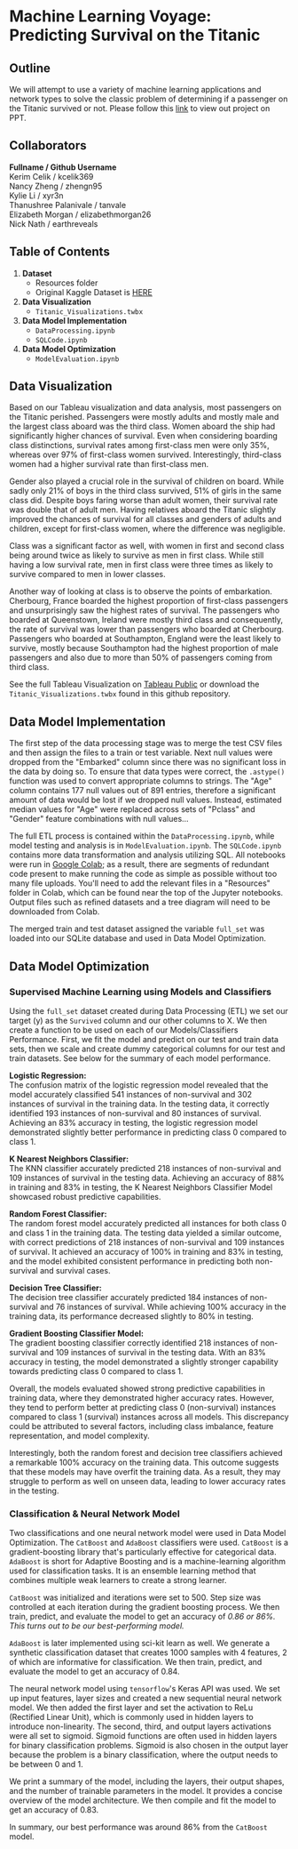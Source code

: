 # Machine Learning Voyage: Predicting Survival on the Titanic  
## Outline 
We will attempt to use a variety of machine learning applications and network types to solve the classic problem of determining if a passenger on the Titanic survived or not. Please follow this [link](https://docs.google.com/presentation/d/1BwgvJUFh5OM1lqclEAVu_NhSxfGTTEGm/edit?usp=drive_link&ouid=118052364722070729043&rtpof=true&sd=true) to view out project on PPT.

## Collaborators  
**Fullname / Github Username**  
Kerim Celik / kcelik369  
Nancy Zheng / zhengn95  
Kylie Li / xyr3n  
Thanushree Palanivale / tanvale  
Elizabeth Morgan / elizabethmorgan26  
Nick Nath / earthreveals  

## Table of Contents 
1. **Dataset**
   - Resources folder
   - Original Kaggle Dataset is [HERE](https://www.kaggle.com/competitions/titanic)  
2. **Data Visualization**
   - `Titanic_Visualizations.twbx`
4. **Data Model Implementation**
   - `DataProcessing.ipynb`
   - `SQLCode.ipynb`
5. **Data Model Optimization**
   - `ModelEvaluation.ipynb`

## Data Visualization
Based on our Tableau visualization and data analysis, most passengers on the Titanic perished. Passengers were mostly adults and mostly male and the largest class aboard 
was the third class. Women aboard the ship had significantly higher chances of survival. Even when considering boarding class distinctions, survival rates among first-class men were only 35%, whereas over 97% of first-class women survived. Interestingly, third-class women had a higher survival rate than first-class men.  

Gender also played a crucial role in the survival of children on board. While sadly only 21% of boys in the third class survived, 51% of girls in the same class did. Despite boys faring worse than adult women, their survival rate was double that of adult men. Having relatives aboard the Titanic slightly improved the chances of survival for all classes and genders of adults and children, except for first-class women, where the difference was negligible.  
  
Class was a significant factor as well, with women in first and second class being around twice as likely to survive as men in first class. While still having a low survival rate, men in first class were three times as likely to survive compared to men in lower classes.  
  
Another way of looking at class is to observe the points of embarkation. Cherbourg, France boarded the highest proportion of first-class passengers and unsurprisingly saw the highest rates of survival. The passengers who boarded at Queenstown, Ireland were mostly third class and consequently, the rate of survival was lower than passengers who boarded at Cherbourg. 
Passengers who boarded at Southampton, England were the least likely to survive, mostly because Southampton had the highest proportion of male passengers and also due to more than 50% of passengers coming from third class.  

See the full Tableau Visualization on [Tableau Public](https://public.tableau.com/app/profile/elizabeth.morgan4663/viz/Project4Team6-TitanicVisualizations/TitanicPassengerDataAnalysis) or download the `Titanic_Visualizations.twbx` found in this github repository.
  
## Data Model Implementation  
The first step of the data processing stage was to merge the test CSV files and then assign the files to a train or test variable. Next null values were dropped from the "Embarked" column since there was no significant loss in the data by doing so. To ensure that data types were correct, the `.astype()` function was used to convert appropriate columns to strings. The "Age" column contains 177 null values out of 891 entries, therefore a significant amount of data would be lost if we dropped null values. Instead, estimated median values for "Age" were replaced across sets of "Pclass" and "Gender" feature combinations with null values...  

The full ETL process is contained within the `DataProcessing.ipynb`, while model testing and analysis is in `ModelEvaluation.ipynb`. The `SQLCode.ipynb` contains more data transformation and analysis utilizing SQL. All notebooks were run in [Google Colab](https://colab.research.google.com/); as a result, there are segments of redundant code present to make running the code as simple as possible without too many file uploads. You'll need to add the relevant files in a "Resources" folder in Colab, which can be found near the top of the Jupyter notebooks. Output files such as refined datasets and a tree diagram will need to be downloaded from Colab.

The merged train and test dataset assigned the variable `full_set` was loaded into our SQLite database and used in Data Model Optimization.  
  
## Data Model Optimization 
### Supervised Machine Learning using Models and Classifiers
Using the `full_set` dataset created during Data Processing (ETL) we set our target (y) as the `Survived` column and our other columns to X. We then create a function to be used on each of our Models/Classifiers Performance. First, we fit the model and predict on our test and train data sets, then we scale and create dummy categorical columns for our test and train datasets.  See below for the summary of each model performance.

**Logistic Regression:**  
The confusion matrix of the logistic regression model revealed that the model accurately classified 541 instances of non-survival and 302 instances of survival in the training data.
In the testing data, it correctly identified 193 instances of non-survival and 80 instances of survival. Achieving an 83% accuracy in testing, the logistic regression model demonstrated slightly better performance in predicting class 0 compared to class 1.

**K Nearest Neighbors Classifier:**  
The KNN classifier accurately predicted 218 instances of non-survival and 109 instances of survival in the testing data. Achieving an accuracy of 88% in training and 83% in testing, the K Nearest Neighbors Classifier Model showcased robust predictive capabilities.  

**Random Forest Classifier:**  
The random forest model accurately predicted all instances for both class 0 and class 1 in the training data. The testing data yielded a similar outcome, with correct predictions of 218 instances of non-survival and 109 instances of survival. It achieved an accuracy of 100% in training and 83% in testing, and the model exhibited consistent performance in predicting both non-survival and survival cases.

**Decision Tree Classifier:**  
The decision tree classifier accurately predicted 184 instances of non-survival and 76 instances of survival. While achieving 100% accuracy in the training data, its performance decreased slightly to 80% in testing.

**Gradient Boosting Classifier Model:**  
The gradient boosting classifier correctly identified 218 instances of non-survival and 109 instances of survival in the testing data. With an 83% accuracy in testing, the model demonstrated a slightly stronger capability towards predicting class 0 compared to class 1.  

Overall, the models evaluated showed strong predictive capabilities in training data, where they demonstrated higher accuracy rates. However, they tend to perform better at predicting class 0 (non-survival) instances compared to class 1 (survival) instances across all models. This discrepancy could be attributed to several factors, including class imbalance, feature representation, and model complexity.  

Interestingly, both the random forest and decision tree classifiers achieved a remarkable 100% accuracy on the training data. This outcome suggests that these models may have overfit the training data. As a result, they may struggle to perform as well on unseen data, leading to lower accuracy rates in the testing.  
  
### Classification & Neural Network Model
Two classifications and one neural network model were used in Data Model Optimization. The `CatBoost` and `AdaBoost` classifiers were used. `CatBoost` is a gradient-boosting library that's particularly effective for categorical data. `AdaBoost` is short for Adaptive Boosting and is a machine-learning algorithm used for classification tasks. It is an ensemble learning method that combines multiple weak learners to create a strong learner.  
  
`CatBoost` was initialized and iterations were set to 500. Step size was controlled at each iteration during the gradient boosting process. We then train, predict, and 
evaluate the model to get an accuracy of *0.86 or 86%. This turns out to be our best-performing model.*  
  
`AdaBoost` is later implemented using sci-kit learn as well. We generate a synthetic classification dataset that creates 1000 samples with 4 features, 2 of which are informative for classification. We then train, predict, and evaluate the model to get an accuracy of 0.84. 

The neural network model using `tensorflow`'s Keras API was used. We set up input features, layer sizes and created a new sequential neural network model. We then added the first layer and set the activation to ReLu (Rectified Linear Unit), which is commonly used in hidden layers to introduce non-linearity. The second, third, and output layers activations were all set to sigmoid. Sigmoid functions are often used in hidden layers for binary classification problems. Sigmoid is also chosen in the output layer because the problem is a binary classification, where the output needs to be between 0 and 1.  
  
We print a summary of the model, including the layers, their output shapes, and the number of trainable parameters in the model. It provides a concise overview of the model architecture. We then compile and fit the model to get an accuracy of 0.83.

In summary, our best performance was around 86% from the `CatBoost` model.
